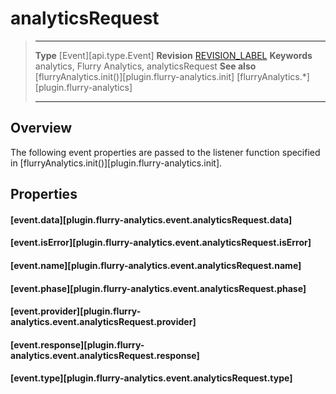 # analyticsRequest

> --------------------- ------------------------------------------------------------------------------------------
> __Type__              [Event][api.type.Event]
> __Revision__          [REVISION_LABEL](REVISION_URL)
> __Keywords__          analytics, Flurry Analytics, analyticsRequest
> __See also__			[flurryAnalytics.init()][plugin.flurry-analytics.init]
>						[flurryAnalytics.*][plugin.flurry-analytics]
> --------------------- ------------------------------------------------------------------------------------------

## Overview

The following event properties are passed to the listener function specified in [flurryAnalytics.init()][plugin.flurry-analytics.init].


## Properties

#### [event.data][plugin.flurry-analytics.event.analyticsRequest.data]

#### [event.isError][plugin.flurry-analytics.event.analyticsRequest.isError]

#### [event.name][plugin.flurry-analytics.event.analyticsRequest.name]

#### [event.phase][plugin.flurry-analytics.event.analyticsRequest.phase]

#### [event.provider][plugin.flurry-analytics.event.analyticsRequest.provider]

#### [event.response][plugin.flurry-analytics.event.analyticsRequest.response]

#### [event.type][plugin.flurry-analytics.event.analyticsRequest.type]
